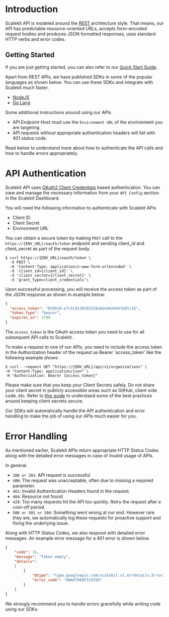 # Introduction
Scalekit API is modeled around the [REST](https://en.wikipedia.org/wiki/REST) architecture style. That means, our API has predictable resource-oriented URLs, accepts form-encoded request bodies and produces JSON formatted responses, uses standard HTTP verbs and error codes.

## Getting Started
If you are just getting started, you can also refer to our [Quick Start Guide](/single-sign-on/quickstart-sso).

Apart from REST APIs, we have published SDKs in some of the popular languages as shown below. You can use these SDKs and integrate with Scalekit much faster.

- [NodeJS](https://github.com/scalekit-inc/scalekit-sdk-node)
- [Go Lang](https://github.com/scalekit-inc/scalekit-sdk-go)

Some additional instructions around using our APIs

- API Endpoint Host must use the `Environment URL` of the environment you are targeting.
- API requests without appropriate authentication headers will fail with 401 status code.

Read below to understand more about how to authenticate the API calls and how to handle errors appropriately.


# API Authentication
Scalekit API uses [OAuth2 Client Credentials](https://www.oauth.com/oauth2-servers/access-tokens/client-credentials) based authentication. You can view and manage the necessary information from your `API Config` section in the Scalekit Dashboard.

You will need the following information to authenticate with Scalekit APIs
- Client ID
- Client Secret
- Environment URL

You can obtain a secure token by making `POST` call to the `https://{ENV_URL}/oauth/token` endpoint and sending client_id and client_secret as part of the request body.

```shell
$ curl https://{ENV_URL}/oauth/token \
  -X POST \
  -H 'Content-Type: application/x-www-form-urlencoded' \
  -d 'client_id={client_id}' \
  -d 'client_secret={client_secret}' \
  -d 'grant_type=client_credentials'\
```

Upon successful processing, you will receive the access token as part of the JSON response as shown in example below:
```json
{
  "access_token": "DCRD10-e7c5c8139165228a82e442445fe01c16",
  "token_type": "bearer",
  "expires_in": 1799
}
```
The `access_token` is the OAuth access token you need to use for all subsequent API calls to Scalekit.

To make a request to one of our APIs, you need to include the access token in the Authorization header of the request as Bearer 'access_token' like the following example shows:
```shell
$ curl --request GET "https://{ENV_URL}/api/v1/organizations" \
-H "Content-Type: application/json" \
-H "Authorization: Bearer {access_token}"
```

Please make sure that you keep your Client Secrets safely. Do not share your client secret in publicly accessible areas such as GitHub, client-side code, etc. Refer to [this guide](/security/client-secrets) to understand some of the best practices around keeping client secrets secure.

Our SDKs will automatically handle the API authentication and error handling to make the job of using our APIs much easier for you.

# Error Handling
As mentioned earlier, Scalekit APIs return appropriate HTTP Status Codes along with the detailed error messages in case of invalid usage of APIs.

In general:
- `200 or 201`: API request is successful
- `400`: The request was unacceptable, often due to missing a required parameter.
- `401`: Invalid Authentication Headers found in the request.
- `404`: Resource not found
- `429`: Too many requests hit the API too quickly. Retry the request after a cool-off period.
- `500 or 501 or 504`: Something went wrong at our end. However rare they are, we automatically log these requests for proactive support and fixing the underlying issue.

Along with HTTP Status Codes, we also respond with detailed error messages. An example error message for a 401 error is shown below.

```json
{
    "code": 16,
    "message": "Token empty",
    "details":
    [
        {
            "@type": "type.googleapis.com/scalekit.v1.errdetails.ErrorInfo",
            "error_code": "UNAUTHENTICATED"
        }
    ]
}
```

We strongly recommend you to handle errors gracefully while writing code using our SDKs.
